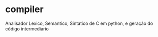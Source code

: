 # compiler
Analisador Lexico, Semantico, Sintatico de C em python, e geração do código intermediario
